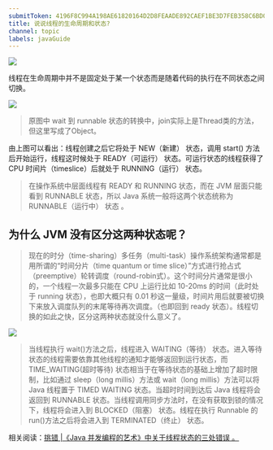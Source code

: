 ```yaml
---
submitToken: 4196F8C994A198AE61820164D2D8FEAADE892CAEF1BE3D7FEB358C6BD0FEF7B6
title: 说说线程的生命周期和状态?
channel: topic
labels: javaGuide
---
```


![](https://image.avalon-zheng.xin/a904b48e-809e-49bb-81be-d2564ab59ee9 "")

线程在生命周期中并不是固定处于某一个状态而是随着代码的执行在不同状态之间切换。

![](https://image.avalon-zheng.xin/cef72412-b298-4d24-ad03-2d67eab8742b "")

> 原图中 wait 到 runnable 状态的转换中，join实际上是Thread类的方法，但这里写成了Object。

由上图可以看出：线程创建之后它将处于 NEW（新建） 状态，调用 start() 方法后开始运行，线程这时候处于 READY（可运行） 状态。可运行状态的线程获得了 CPU 时间片（timeslice）后就处于 RUNNING（运行） 状态。

>在操作系统中层面线程有 READY 和 RUNNING 状态，而在 JVM 层面只能看到 RUNNABLE 状态，所以 Java 系统一般将这两个状态统称为 RUNNABLE（运行中） 状态 。

## 为什么 JVM 没有区分这两种状态呢？ 

> 现在的时分（time-sharing）多任务（multi-task）操作系统架构通常都是用所谓的“时间分片（time quantum or time slice）”方式进行抢占式（preemptive）轮转调度（round-robin式）。这个时间分片通常是很小的，一个线程一次最多只能在 CPU 上运行比如 10-20ms 的时间（此时处于 running 状态），也即大概只有 0.01 秒这一量级，时间片用后就要被切换下来放入调度队列的末尾等待再次调度。（也即回到 ready 状态）。线程切换的如此之快，区分这两种状态就没什么意义了。

![](https://image.avalon-zheng.xin/52e3098d-d454-440f-ae49-6b78e82afeb0 "")

> 当线程执行 wait()方法之后，线程进入 WAITING（等待） 状态。进入等待状态的线程需要依靠其他线程的通知才能够返回到运行状态，而 TIME_WAITING(超时等待) 状态相当于在等待状态的基础上增加了超时限制，比如通过 sleep（long millis）方法或 wait（long millis）方法可以将 Java 线程置于 TIMED WAITING 状态。当超时时间到达后 Java 线程将会返回到 RUNNABLE 状态。当线程调用同步方法时，在没有获取到锁的情况下，线程将会进入到 BLOCKED（阻塞） 状态。线程在执行 Runnable 的run()方法之后将会进入到 TERMINATED（终止） 状态。

相关阅读：[挑错 |《Java 并发编程的艺术》中关于线程状态的三处错误 。](https://mp.weixin.qq.com/s/UOrXql_LhOD8dhTq_EPI0w)